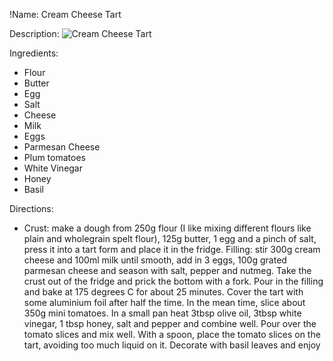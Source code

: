 !Name: Cream Cheese Tart

Description:
![Cream Cheese Tart](https://www.themealdb.com/images/media/meals/wurrux1468416624.jpg "Cream Cheese Tart")

Ingredients:
- Flour
- Butter
- Egg
- Salt
- Cheese
- Milk
- Eggs
- Parmesan Cheese
- Plum tomatoes
- White Vinegar
- Honey
- Basil

Directions:
- Crust: make a dough from 250g flour (I like mixing different flours like plain and wholegrain spelt flour), 125g butter, 1 egg and a pinch of salt, press it into a tart form and place it in the fridge. Filling: stir 300g cream cheese and 100ml milk until smooth, add in 3 eggs, 100g grated parmesan cheese and season with salt, pepper and nutmeg. Take the crust out of the fridge and prick the bottom with a fork. Pour in the filling and bake at 175 degrees C for about 25 minutes. Cover the tart with some aluminium foil after half the time. In the mean time, slice about 350g mini tomatoes. In a small pan heat 3tbsp olive oil, 3tbsp white vinegar, 1 tbsp honey, salt and pepper and combine well. Pour over the tomato slices and mix well. With a spoon, place the tomato slices on the tart, avoiding too much liquid on it. Decorate with basil leaves and enjoy
